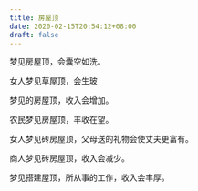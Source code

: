 ```yaml
---
title: 房屋顶
date: 2020-02-15T20:54:12+08:00
draft: false
---
```


梦见房屋顶，会囊空如洗。


女人梦见草屋顶，会生玻


梦见的房屋顶，收入会增加。


农民梦见房屋顶，丰收在望。


女人梦见砖房屋顶，父母送的礼物会使丈夫更富有。


商人梦见砖房屋顶，收入会减少。


梦见搭建屋顶，所从事的工作，收入会丰厚。